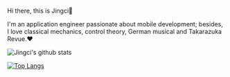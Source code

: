 Hi there, this is Jingci👋

I'm an application engineer passionate about mobile development; besides, I love classical mechanics, control theory, German musical and Takarazuka Revue.:heart:

![Jingci's github stats](https://github-readme-stats.vercel.app/api?username=LyapunovJingci&count_private=true&theme=vue&hide=prs,issues,contribs&show_icons=true)


[![Top Langs](https://github-readme-stats.vercel.app/api/top-langs/?username=LyapunovJingci&layout=compact&theme=vue)](https://github.com/anuraghazra/github-readme-stats)
